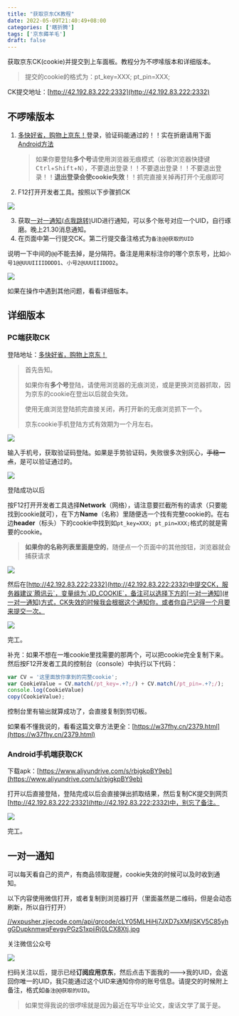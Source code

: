 ```yaml
---
title: "获取京东CK教程"
date: 2022-05-09T21:40:49+08:00
categories: ['瞎折腾']
tags: ['京东薅羊毛']
draft: false
---
```


获取京东CK(cookie)并提交到上车面板。教程分为不啰嗦版本和详细版本。

> 提交的cookie的格式为：pt_key=XXX; pt_pin=XXX;
>

CK提交地址：[http://42.192.83.222:2332](http://42.192.83.222:2332)

## 不啰嗦版本

1. [多快好省，购物上京东！](https://m.jd.com)登录，验证码能通过的！！实在折磨请用下面[Android方法](#Android手机端获取CK)

   > 如果你要登陆**多个号**请使用浏览器无痕模式（谷歌浏览器快捷键<kbd>Ctrl</kbd>+<kbd>Shift</kbd>+<kbd>N</kbd>），不要退出登录！！不要退出登录！！不要退出登录！！**退出登录会使cookie失效**！！抓完直接关掉再打开个无痕即可

2. F12打开开发者工具。按照以下步骤抓CK

![](https://img.braindance.top/artical/2022/05/23/a6de8b0d47c1f9e6da9901fa6302b9d1.png)

3. 获取[一对一通知(点我跳转)](#一对一通知)UID进行通知，可以多个账号对应一个UID，自行琢磨。晚上21.30消息通知。
4. 在页面中第一行提交CK。第二行提交备注格式为`备注@@获取的UID`

说明一下中间的`@@`不能去掉，是分隔符。备注是用来标注你的哪个京东号，比如`小号1@@UUUIIIIDDDD1`、`小号2@UUUIIIDDD2`。

![](https://img.braindance.top/artical/2022/05/23/95099e1284b0a1f8468ab07484669b73.png)

如果在操作中遇到其他问题，看看详细版本。

## 详细版本

### PC端获取CK

登陆地址：[多快好省，购物上京东！](http://plogin.m.jd.com/login/login)

> 首先告知。
>
> 如果你有**多个号**登陆，请使用浏览器的无痕浏览，或是更换浏览器抓取，因为京东的cookie在登出以后就会失效。
>
> 使用无痕浏览登陆抓完直接关闭，再打开新的无痕浏览抓下一个。
>
> 京东cookie手机登陆方式有效期为一个月左右。

![](https://img.braindance.top/artical/2022/05/23/60ca438912915bd3d85e120c7ff2b3c9.png)

输入手机号，获取验证码登陆。如果是手势验证码，失败很多次别灰心，~~手稳一点~~，是可以验证通过的。

![](https://img.braindance.top/artical/2022/05/23/158385932aae43828c986635aca1640b.png)

登陆成功以后

按F12打开开发者工具选择**Network**（网络），请注意要拦截所有的请求（只要能找到cookie就可），在下方**Name**（名称）里随便选一个找有完整cookie的。在右边**header**（标头）下的cookie中找到如`pt_key=XXX; pt_pin=XXX;`格式的就是需要的cookie。

> **如果你的名称列表里面是空的**，随便点一个页面中的其他按钮，浏览器就会捕获请求

![](https://img.braindance.top/artical/2022/05/23/a6de8b0d47c1f9e6da9901fa6302b9d1.png)

然后在[http://42.192.83.222:2332](http://42.192.83.222:2332)中提交CK，服务器建议`腾讯云`，变量组为`JD_COOKIE`，备注可以选择下方的[一对一通知](#一对一通知)方式，CK失效的时候我会根据这个通知你，或者你自己记得一个月要来提交一次。

![](https://img.braindance.top/artical/2022/05/23/95099e1284b0a1f8468ab07484669b73.png)

完工。

补充：如果不想在一堆cookie里找需要的那两个，可以把cookie完全复制下来。然后按F12开发者工具的控制台（console）中执行以下代码：

```js
var CV = '这里面放你拿到的完整cookie';
var CookieValue = CV.match(/pt_key=.+?;/) + CV.match(/pt_pin=.+?;/);
console.log(CookieValue)
copy(CookieValue);
```

控制台里有输出就算成功了，会直接复制到剪切板。

如果看不懂我说的，看看这篇文章方法更全：[https://w37fhy.cn/2379.html](https://w37fhy.cn/2379.html)

### Android手机端获取CK

下载apk：[https://www.aliyundrive.com/s/rbjgkpBY9eb](https://www.aliyundrive.com/s/rbjgkpBY9eb)

打开以后直接登陆，登陆完成以后会直接弹出抓取结果，然后复制CK提交到网页[http://42.192.83.222:2332](http://42.192.83.222:2332)中，别忘了备注。

![](https://cdn.jsdelivr.net/gh/guobang-yoo/PicBed@master/artical/1652107556707QQ%E6%88%AA%E5%9B%BE20220509224405.png)

完工。

## 一对一通知

可以每天看自己的资产，有商品领取提醒，cookie失效的时候可以及时收到通知。

以下内容使用微信打开，或者复制到浏览器打开（里面虽然是二维码，但是会动态刷新，所以自行打开）

[//wxpusher.zjiecode.com/api/qrcode/cLY05MLHiHj7JXD7sXMjISKV5C85yhgGDupknmwqFevgvPGzS1xpiiRj0LCX8Xtj.jpg](//wxpusher.zjiecode.com/api/qrcode/cLY05MLHiHj7JXD7sXMjISKV5C85yhgGDupknmwqFevgvPGzS1xpiiRj0LCX8Xtj.jpg)

关注微信公众号

![](https://img.braindance.top/artical/2022/05/23/0a327072bd48649d1d45835d577d6812.png)

扫码关注以后，提示已经**订阅应用京东**，然后点击下面我的--->我的UID，会返回你唯一的UID，我只能通过这个UID来通知你你的账号信息。请提交的时候附上备注，格式如`备注@@获取的UID`。

>  如果觉得我说的很啰嗦就是因为最近在写毕业论文，废话文学了属于是。

